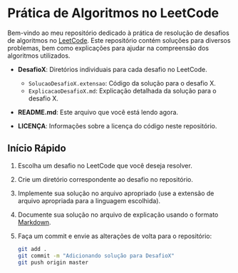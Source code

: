 # Prática de Algoritmos no LeetCode

Bem-vindo ao meu repositório dedicado à prática de resolução de desafios de algoritmos no [LeetCode](https://leetcode.com/). Este repositório contém soluções para diversos problemas, bem como explicações para ajudar na compreensão dos algoritmos utilizados.

- **DesafioX**: Diretórios individuais para cada desafio no LeetCode.
  - `SolucaoDesafioX.extensao`: Código da solução para o desafio X.
  - `ExplicacaoDesafioX.md`: Explicação detalhada da solução para o desafio X.

- **README.md**: Este arquivo que você está lendo agora.
- **LICENÇA**: Informações sobre a licença do código neste repositório.

## Início Rápido

1. Escolha um desafio no LeetCode que você deseja resolver.

2. Crie um diretório correspondente ao desafio no repositório.

3. Implemente sua solução no arquivo apropriado (use a extensão de arquivo apropriada para a linguagem escolhida).

4. Documente sua solução no arquivo de explicação usando o formato [Markdown](https://www.markdownguide.org/basic-syntax/).

5. Faça um commit e envie as alterações de volta para o repositório:

   ```bash
   git add .
   git commit -m "Adicionando solução para DesafioX"
   git push origin master
   ```